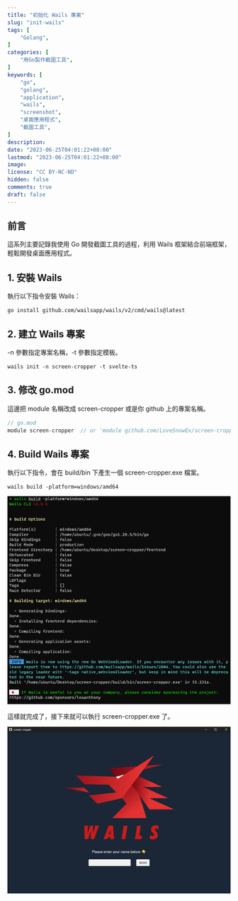 ```yaml
---
title: "初始化 Wails 專案"
slug: "init-wails"
tags: [
    "Golang",
]
categories: [
    "用Go製作截圖工具",
]
keywords: [
    "go",
    "golang",
    "application",
    "wails",
    "screenshot",
    "桌面應用程式",
    "截圖工具",
]
description:
date: "2023-06-25T04:01:22+08:00"
lastmod: "2023-06-25T04:01:22+08:00"
image:
license: "CC BY-NC-ND"
hidden: false
comments: true
draft: false
---
```


## 前言

這系列主要記錄我使用 Go 開發截圖工具的過程，利用 Wails 框架結合前端框架，輕鬆開發桌面應用程式。

## 1. 安裝 Wails

執行以下指令安裝 Wails：

```shell
go install github.com/wailsapp/wails/v2/cmd/wails@latest
```

## 2. 建立 Wails 專案

-n 參數指定專案名稱，-t 參數指定模板。

```shell
wails init -n screen-cropper -t svelte-ts
```

## 3. 修改 go.mod

這邊把 module 名稱改成 screen-cropper 或是你 github 上的專案名稱。

```go
// go.mod
module screen-cropper  // or 'module github.com/LoveSnowEx/screen-cropper'
```

## 4. Build Wails 專案

執行以下指令，會在 build/bin 下產生一個 screen-cropper.exe 檔案。

```shell
wails build -platform=windows/amd64
```

![build](wails-build.png)

這樣就完成了，接下來就可以執行 screen-cropper.exe 了。

![run](wails-run.png)
